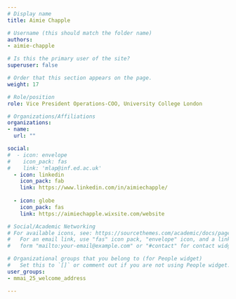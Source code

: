 ```yaml
---
# Display name
title: Aimie Chapple

# Username (this should match the folder name)
authors:
- aimie-chapple

# Is this the primary user of the site?
superuser: false

# Order that this section appears on the page.
weight: 17

# Role/position
role: Vice President Operations-COO, University College London

# Organizations/Affiliations
organizations:
- name:
  url: "" 

social:
#  - icon: envelope
#    icon_pack: fas
#    link: 'mlap@inf.ed.ac.uk'
  - icon: linkedin
    icon_pack: fab
    link: https://www.linkedin.com/in/aimiechapple/
    
  - icon: globe
    icon_pack: fas
    link: https://aimiechapple.wixsite.com/website

# Social/Academic Networking
# For available icons, see: https://sourcethemes.com/academic/docs/page-builder/#icons
#   For an email link, use "fas" icon pack, "envelope" icon, and a link in the
#   form "mailto:your-email@example.com" or "#contact" for contact widget.

# Organizational groups that you belong to (for People widget)
#   Set this to `[]` or comment out if you are not using People widget.
user_groups:
- mmai_25_welcome_address

---
```

